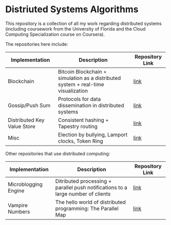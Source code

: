# Distriuted Systems Algorithms

This repository is a collection of all my work regarding distributed systems (including coursework
from the University of Florida and the Cloud Computing Specialization course on Coursera).

The repositories here include:

| Implementation | Description | Repository Link |
| --- | --- | --- |
| Blockchain | Bitcoin Blockchain + simulation as a distributed system + real-time visualization| [link](https://github.com/prajwaldp/blockchain-rust) |
| Gossip/Push Sum | Protocols for data dissemination in distributed systems | [link](https://github.com/prajwaldp/gossip-push-sum) |
| Distributed Key Value Store | Consistent hashing + Tapestry routing | [link](https://github.com/prajwaldp/tapestry-dht-simulation) |
| Misc | Election by bullying, Lamport clocks, Token Ring | [link](https://github.com/prajwaldp/distributed-systems-algorithms-in-go) |

Other repositories that use distributed computing:

| Implementation | Description | Repository Link |
| --- | --- | --- |
| Microblogging Engine | Ditributed processing + parallel push notifications to a large number of clients | [link](https://github.com/prajwaldp/distributed-twitter-engine) |
| Vampire Numbers | The hello world of distributed programming: The Parallel Map | [link](https://github.com/prajwaldp/distributed-vampire-number-check) |
